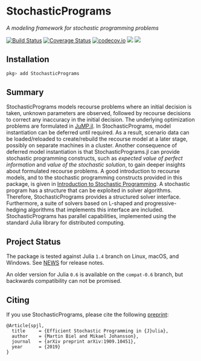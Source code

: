 # StochasticPrograms

*A modeling framework for stochastic programming problems*

[![Build Status](https://travis-ci.org/martinbiel/StochasticPrograms.jl.svg?branch=master)](https://travis-ci.org/martinbiel/StochasticPrograms.jl)
[![Coverage Status](https://coveralls.io/repos/martinbiel/StochasticPrograms.jl/badge.svg?branch=master&service=github)](https://coveralls.io/github/martinbiel/StochasticPrograms.jl?branch=master)
[![codecov.io](http://codecov.io/github/martinbiel/StochasticPrograms.jl/coverage.svg?branch=master)](http://codecov.io/github/martinbiel/StochasticPrograms.jl?branch=master)
[![](https://img.shields.io/badge/docs-stable-blue.svg)](https://martinbiel.github.io/StochasticPrograms.jl/stable)
[![](https://img.shields.io/badge/docs-dev-blue.svg)](https://martinbiel.github.io/StochasticPrograms.jl/dev)

## Installation

```julia
pkg> add StochasticPrograms
```

## Summary

StochasticPrograms models recourse problems where an initial decision is taken, unknown parameters are observed, followed by recourse decisions to correct any inaccuracy in the initial decision. The underlying optimization problems are formulated in [JuMP.jl](https://github.com/JuliaOpt/JuMP.jl). In StochasticPrograms, model instantiation can be deferred until required. As a result, scenario data can be loaded/reloaded to create/rebuild the recourse model at a later stage, possibly on separate machines in a cluster. Another consequence of deferred model instantiation is that StochasticPrograms.jl can provide stochastic programming constructs, such as *expected value of perfect information* and *value of the stochastic solution*, to gain deeper insights about formulated recourse problems. A good introduction to recourse models, and to the stochastic programming constructs provided in this package, is given in [Introduction to Stochastic Programming](https://link.springer.com/book/10.1007%2F978-1-4614-0237-4). A stochastic program has a structure that can be exploited in solver algorithms. Therefore, StochasticPrograms provides a structured solver interface. Furthermore, a suite of solvers based on L-shaped and progressive-hedging algorithms that implements this interface are included. StochasticPrograms has parallel capabilities, implemented using the standard Julia library for distributed computing.

## Project Status

The package is tested against Julia `1.4` branch on Linux, macOS, and Windows. See [NEWS](https://github.com/martinbiel/StochasticPrograms.jl/blob/master/NEWS.md) for release notes.

An older version for Julia `0.6` is available on the `compat-0.6` branch, but backwards compatibility can not be promised.

## Citing

If you use StochasticPrograms, please cite the following [preprint](https://arxiv.org/abs/1909.10451):

```
@Article{spjl,
  title     = {Efficient Stochastic Programming in {J}ulia},
  author    = {Martin Biel and Mikael Johansson},
  journal   = {arXiv preprint arXiv:1909.10451},
  year      = {2019}
}
```
